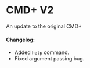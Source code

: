 <h1>CMD+ V2</h1>
<p>An update to the original CMD+</p>

<h4>Changelog:</h4>
<ul>
<li>Added <code>help</code> command.</li>
<li>Fixed argument passing bug.</li>
</ul>
